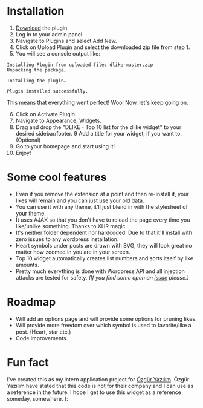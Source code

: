 # Installation

1. [Download](https://github.com/tkduman/dlike/archive/master.zip) the plugin.
2. Log in to your admin panel.
3. Navigate to Plugins and select Add New.
4. Click on Upload Plugin and select the downloaded zip file from step 1.
5. You will see a console output like:

```
Installing Plugin from uploaded file: dlike-master.zip
Unpacking the package…

Installing the plugin…

Plugin installed successfully.
```

This means that everything went perfect! Woo! Now, let's keep going on.

6. Click on Activate Plugin.
7. Navigate to Appearance, Widgets.
8. Drag and drop the "DLIKE - Top 10 list for the dlike widget" to your desired sidebar/footer.
9 Add a title for your widget, if you want to. (Optional)
10. Go to your homepage and start using it!
11. Enjoy!

# Some cool features

* Even if you remove the extension at a point and then re-install it, your likes will remain and you can just use your old data.
* You can use it with any theme, it'll just blend in with the stylesheet of your theme.
* It uses AJAX so that you don't have to reload the page every time you like/unlike something. Thanks to XHR magic.
* It's neither folder dependent nor hardcoded. Due to that it'll install with zero issues to any wordpress installation.
* Heart symbols under posts are drawn with SVG, they will look great no matter how zoomed in you are in your screen.
* Top 10 widget automatically creates list numbers and sorts itself by like amounts.
* Pretty much everything is done with Wordpress API and all injection attacks are tested for safety. _(If you find some open an [issue](https://github.com/tkduman/dlike/issues) please.)_

# Roadmap

* Will add an options page and will provide some options for pruning likes.
* Will provide more freedom over which symbol is used to favorite/like a post. (Heart, star etc.)
* Code improvements.

# Fun fact

I've created this as my intern application project for [Özgür Yazılım](https://ozguryazilim.com.tr). Özgür Yazılım have stated that this code is not for their company and I can use as a reference in the future. I hope I get to use this widget as a reference someday, somewhere. (:
